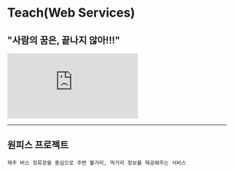 # Teach(Web Services)

## "사람의 꿈은, 끝나지 않아!!!"

![검은수염](http://m.chuing.net/zboard/revol_getimg.php?id=iani&no=6149&num=0&fc=86c67640de2da0d6021df40b1bd61259.jpg "티치")

***
## 원피스 프로젝트

```
제주 버스 정류장을 중심으로 주변 볼거리, 먹거리 정보를 제공해주는 서비스
```